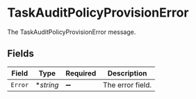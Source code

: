 # TaskAuditPolicyProvisionError

The TaskAuditPolicyProvisionError message.


## Fields

| Field              | Type               | Required           | Description        |
| ------------------ | ------------------ | ------------------ | ------------------ |
| `Error`            | **string*          | :heavy_minus_sign: | The error field.   |